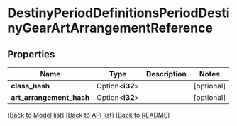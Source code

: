 # DestinyPeriodDefinitionsPeriodDestinyGearArtArrangementReference

## Properties

Name | Type | Description | Notes
------------ | ------------- | ------------- | -------------
**class_hash** | Option<**i32**> |  | [optional]
**art_arrangement_hash** | Option<**i32**> |  | [optional]

[[Back to Model list]](../README.md#documentation-for-models) [[Back to API list]](../README.md#documentation-for-api-endpoints) [[Back to README]](../README.md)


